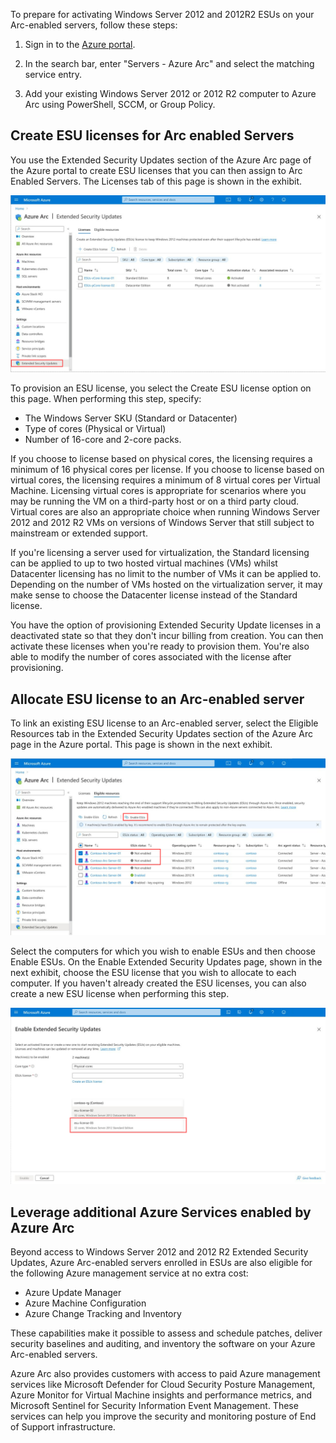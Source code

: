 To prepare for activating Windows Server 2012 and 2012R2 ESUs on your Arc-enabled servers, follow these steps:

1. Sign in to the [Azure portal](https://portal.azure.com/).

2. In the search bar, enter "Servers - Azure Arc" and select the matching service entry.

3. Add your existing Windows Server 2012 or 2012 R2 computer to Azure Arc using PowerShell, SCCM, or Group Policy.

## Create ESU licenses for Arc enabled Servers

You use the Extended Security Updates section of the Azure Arc page of the Azure portal to create ESU licenses that you can then assign to Arc Enabled Servers. The Licenses tab of this page is shown in the exhibit.

![Screenshot of the Licenses tab of the Extended Security Updates section of the Azure Arc page of the Azure Portal.](../media/extended-security-update-license-page.png)

To provision an ESU license, you select the Create ESU license option on this page. When performing this step, specify:

- The Windows Server SKU (Standard or Datacenter)
- Type of cores (Physical or Virtual)
- Number of 16-core and 2-core packs.

If you choose to license based on physical cores, the licensing requires a minimum of 16 physical cores per license. If you choose to license based on virtual cores, the licensing requires a minimum of 8 virtual cores per Virtual Machine. Licensing virtual cores is appropriate for scenarios where you may be running the VM on a third-party host or on a third party cloud. Virtual cores are also an appropriate choice when running Windows Server 2012 and 2012 R2 VMs on versions of Windows Server that still subject to mainstream or extended support.

If you're licensing a server used for virtualization, the Standard licensing can be applied to up to two hosted virtual machines (VMs) whilst Datacenter licensing has no limit to the number of VMs it can be applied to. Depending on the number of VMs hosted on the virtualization server, it may make sense to choose the Datacenter license instead of the Standard license.

You have the option of provisioning Extended Security Update licenses in a deactivated state so that they don't incur billing from creation. You can then activate these licenses when you're ready to provision them. You're also able to modify the number of cores associated with the license after provisioning.

## Allocate ESU license to an Arc-enabled server

To link an existing ESU license to an Arc-enabled server, select the Eligible Resources tab in the Extended Security Updates section of the Azure Arc page in the Azure portal. This page is shown in the next exhibit.

![Screenshot of the dialog to link an ESU license to an Arc-enabled server.](../media/link-extended-security-update.png)

Select the computers for which you wish to enable ESUs and then choose Enable ESUs. On the Enable Extended Security Updates page, shown in the next exhibit, choose the ESU license that you wish to allocate to each computer. If you haven't already created the ESU licenses, you can also create a new ESU license when performing this step.

![Screenshot of the dialog to create ESU license.](../media/create-extended-security-update.png)

## Leverage additional Azure Services enabled by Azure Arc

Beyond access to Windows Server 2012 and 2012 R2 Extended Security Updates, Azure Arc-enabled servers enrolled in ESUs are also eligible for the following Azure management service at no extra cost:

- Azure Update Manager
- Azure Machine Configuration
- Azure Change Tracking and Inventory

These capabilities make it possible to assess and schedule patches, deliver security baselines and auditing, and inventory the software on your Azure Arc-enabled servers.

Azure Arc also provides customers with access to paid Azure management services like Microsoft Defender for Cloud Security Posture Management, Azure Monitor for Virtual Machine insights and performance metrics, and Microsoft Sentinel for Security Information Event Management. These services can help you improve the security and monitoring posture of End of Support infrastructure.
